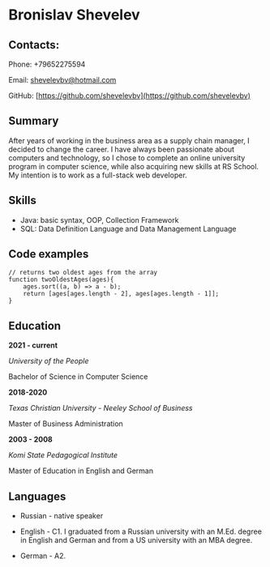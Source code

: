 # Bronislav Shevelev

## Contacts:

Phone: +79652275594

Email: shevelevbv@hotmail.com

GitHub: [https://github.com/shevelevbv](https://github.com/shevelevbv)

## Summary

After years of working in the business area as a supply chain manager, I decided to change the career. I have always been passionate about computers and technology, so I chose to complete an online university program in computer science, while also acquiring new skills at RS School. My intention is to work as a full-stack web developer.

## Skills
- Java: basic syntax, OOP, Collection Framework
- SQL: Data Definition Language and Data Management Language

## Code examples
```
// returns two oldest ages from the array
function twoOldestAges(ages){
    ages.sort((a, b) => a - b);
    return [ages[ages.length - 2], ages[ages.length - 1]];
}
```
## Education 

**2021 - current**

*University of the People* 

Bachelor of Science in Computer Science

**2018-2020**

*Texas Christian University - Neeley School of Business* 

Master of Business Administration

**2003 - 2008**

*Komi State Pedagogical Institute* 

Master of Education in English and German

## Languages

- Russian - native speaker

- English - C1. I graduated from a Russian university with an M.Ed. degree in English and German and 
              from a US university with an MBA degree.
              
- German - A2.
